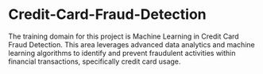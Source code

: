 # Credit-Card-Fraud-Detection
The training domain for this project is Machine Learning in Credit Card Fraud Detection. This area leverages advanced data analytics and machine learning algorithms to identify and prevent fraudulent activities within financial transactions, specifically credit card usage.
